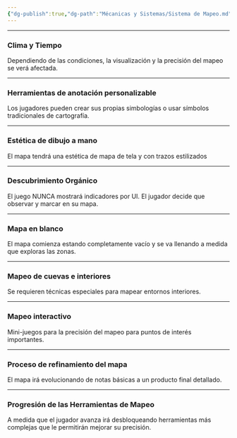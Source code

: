 ```yaml
---
{"dg-publish":true,"dg-path":"Mécanicas y Sistemas/Sistema de Mapeo.md","permalink":"/mecanicas-y-sistemas/sistema-de-mapeo/","dgPassFrontmatter":true}
---
```



---
### Clima y Tiempo
Dependiendo de las condiciones, la visualización y la precisión del mapeo se verá afectada.

---
### Herramientas de anotación personalizable
Los jugadores pueden crear sus propias simbologías o usar símbolos tradicionales de cartografía.

---
### Estética de dibujo a mano
El mapa tendrá una estética de mapa de tela y con trazos estilizados

---
### Descubrimiento Orgánico
El juego NUNCA mostrará indicadores por UI. El jugador decide que observar y marcar en su mapa.

--- 
### Mapa en blanco
El mapa comienza estando completamente vacío y se va llenando a medida que exploras las zonas.

---
### Mapeo de cuevas e interiores
Se requieren técnicas especiales para mapear entornos interiores.

---
### Mapeo interactivo
Mini-juegos para la precisión del mapeo para puntos de interés importantes.

---
### Proceso de refinamiento del mapa
El mapa irá evolucionando de notas básicas a un producto final detallado.

---
### Progresión de las Herramientas de Mapeo
A medida que el jugador avanza irá desbloqueando herramientas más complejas que le permitirán mejorar su precisión.